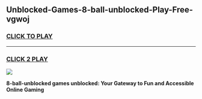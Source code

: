 
## Unblocked-Games-8-ball-unblocked-Play-Free-vgwoj
<h3>
<a href="https://premium76.site?title=8-ball-unblocked&ref=21A">CLICK TO PLAY</a></h3>
<hr>

<h3>
<a href="https://premium76.site?title=8-ball-unblocked&ref=21A">CLICK 2 PLAY</a>
  
</h3>

<a href="https://premium76.site?title=8-ball-unblocked&ref=21A"><img src="https://clearcache.store/games.png"></a>


**8-ball-unblocked games unblocked: Your Gateway to Fun and Accessible Online Gaming**
